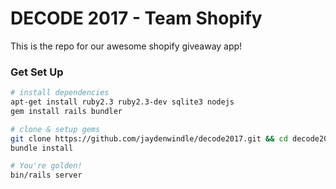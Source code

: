 # DECODE 2017 - Team Shopify

This is the repo for our awesome shopify giveaway app!

### Get Set Up
```bash
# install dependencies
apt-get install ruby2.3 ruby2.3-dev sqlite3 nodejs
gem install rails bundler

# clone & setup gems
git clone https://github.com/jaydenwindle/decode2017.git && cd decode2017
bundle install

# You're golden!
bin/rails server
```
